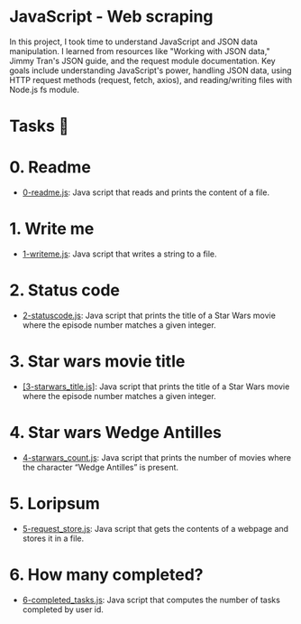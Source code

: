 # JavaScript - Web scraping

In this project, I took time to  understand  JavaScript and JSON data manipulation. I learned from resources like "Working with JSON data," Jimmy Tran's JSON guide, and the request module documentation. Key goals include understanding JavaScript's power, handling JSON data, using HTTP request methods (request, fetch, axios), and reading/writing files with Node.js fs module.

# Tasks 📃

# 0. Readme

  + <u>[0-readme.js]()</u>: Java script that reads and prints the content of a file.

# 1. Write me

  + <u>[1-writeme.js]()</u>: Java script that writes a string to a file.

# 2. Status code

  + <u>[2-statuscode.js]()</u>: Java script that prints the title of a Star Wars movie where the episode number matches a given integer.

# 3. Star wars movie title

  + <u>[3-starwars_title.js]</u>: Java script that prints the title of a Star Wars movie where the episode number matches a given integer.

# 4. Star wars Wedge Antilles

  + <u>[4-starwars_count.js]()</u>: Java script that prints the number of movies where the character “Wedge Antilles” is present.

# 5. Loripsum

  + <u>[5-request_store.js]()</u>: Java script that gets the contents of a webpage and stores it in a file.

# 6. How many completed?

  + <u>[6-completed_tasks.js]()</u>: Java script that computes the number of tasks completed by user id.

